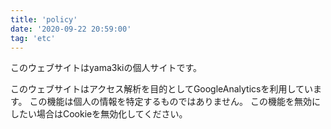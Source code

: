 ```yaml
---
title: 'policy'
date: '2020-09-22 20:59:00'
tag: 'etc'
---
```


このウェブサイトはyama3kiの個人サイトです。

このウェブサイトはアクセス解析を目的としてGoogleAnalyticsを利用しています。
この機能は個人の情報を特定するものではありません。
この機能を無効にしたい場合はCookieを無効化してください。